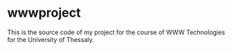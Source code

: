 # wwwproject
This is the source code of my project for the course of WWW Technologies for the University of Thessaly.
